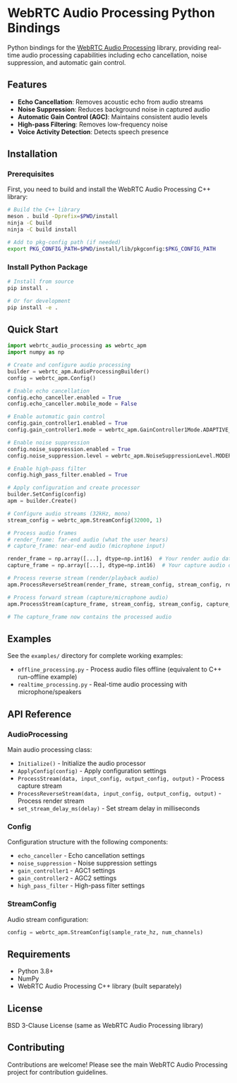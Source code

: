 # WebRTC Audio Processing Python Bindings

Python bindings for the [WebRTC Audio Processing](https://gitlab.freedesktop.org/pulseaudio/webrtc-audio-processing) library, providing real-time audio processing capabilities including echo cancellation, noise suppression, and automatic gain control.

## Features

- **Echo Cancellation**: Removes acoustic echo from audio streams
- **Noise Suppression**: Reduces background noise in captured audio  
- **Automatic Gain Control (AGC)**: Maintains consistent audio levels
- **High-pass Filtering**: Removes low-frequency noise
- **Voice Activity Detection**: Detects speech presence

## Installation

### Prerequisites

First, you need to build and install the WebRTC Audio Processing C++ library:

```bash
# Build the C++ library
meson . build -Dprefix=$PWD/install
ninja -C build
ninja -C build install

# Add to pkg-config path (if needed)
export PKG_CONFIG_PATH=$PWD/install/lib/pkgconfig:$PKG_CONFIG_PATH
```

### Install Python Package

```bash
# Install from source
pip install .

# Or for development
pip install -e .
```

## Quick Start

```python
import webrtc_audio_processing as webrtc_apm
import numpy as np

# Create and configure audio processing
builder = webrtc_apm.AudioProcessingBuilder()
config = webrtc_apm.Config()

# Enable echo cancellation
config.echo_canceller.enabled = True
config.echo_canceller.mobile_mode = False

# Enable automatic gain control
config.gain_controller1.enabled = True
config.gain_controller1.mode = webrtc_apm.GainController1Mode.ADAPTIVE_ANALOG

# Enable noise suppression
config.noise_suppression.enabled = True
config.noise_suppression.level = webrtc_apm.NoiseSuppressionLevel.MODERATE

# Enable high-pass filter
config.high_pass_filter.enabled = True

# Apply configuration and create processor
builder.SetConfig(config)
apm = builder.Create()

# Configure audio streams (32kHz, mono)
stream_config = webrtc_apm.StreamConfig(32000, 1)

# Process audio frames
# render_frame: far-end audio (what the user hears)
# capture_frame: near-end audio (microphone input)

render_frame = np.array([...], dtype=np.int16)  # Your render audio data
capture_frame = np.array([...], dtype=np.int16)  # Your capture audio data

# Process reverse stream (render/playback audio)
apm.ProcessReverseStream(render_frame, stream_config, stream_config, render_frame)

# Process forward stream (capture/microphone audio) 
apm.ProcessStream(capture_frame, stream_config, stream_config, capture_frame)

# The capture_frame now contains the processed audio
```

## Examples

See the `examples/` directory for complete working examples:

- `offline_processing.py` - Process audio files offline (equivalent to C++ run-offline example)
- `realtime_processing.py` - Real-time audio processing with microphone/speakers

## API Reference

### AudioProcessing

Main audio processing class:

- `Initialize()` - Initialize the audio processor
- `ApplyConfig(config)` - Apply configuration settings
- `ProcessStream(data, input_config, output_config, output)` - Process capture stream
- `ProcessReverseStream(data, input_config, output_config, output)` - Process render stream
- `set_stream_delay_ms(delay)` - Set stream delay in milliseconds

### Config

Configuration structure with the following components:

- `echo_canceller` - Echo cancellation settings
- `noise_suppression` - Noise suppression settings  
- `gain_controller1` - AGC1 settings
- `gain_controller2` - AGC2 settings
- `high_pass_filter` - High-pass filter settings

### StreamConfig

Audio stream configuration:

```python
config = webrtc_apm.StreamConfig(sample_rate_hz, num_channels)
```

## Requirements

- Python 3.8+
- NumPy
- WebRTC Audio Processing C++ library (built separately)

## License

BSD 3-Clause License (same as WebRTC Audio Processing library)

## Contributing

Contributions are welcome! Please see the main WebRTC Audio Processing project for contribution guidelines.